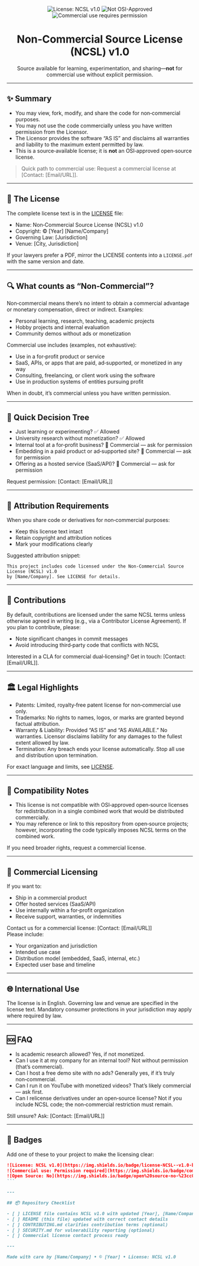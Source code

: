 <!--
  Fancy README for the Non-Commercial Source License (NCSL) v1.0
  Replace placeholders in [brackets] before publishing.
-->

<p align="center">
  <img src="https://img.shields.io/badge/license-NCSL--v1.0-blueviolet.svg" alt="License: NCSL v1.0" />
  <img src="https://img.shields.io/badge/open%20source-no-%23cc0000.svg" alt="Not OSI-Approved" />
  <img src="https://img.shields.io/badge/commercial%20use-requires%20permission-orange.svg" alt="Commercial use requires permission" />
</p>

<h1 align="center">Non‑Commercial Source License (NCSL) v1.0</h1>

<p align="center">
  Source available for learning, experimentation, and sharing—<b>not</b> for commercial use without explicit permission.
</p>

---

## ✨ Summary

- You may view, fork, modify, and share the code for non‑commercial purposes.
- You may not use the code commercially unless you have written permission from the Licensor.
- The Licensor provides the software “AS IS” and disclaims all warranties and liability to the maximum extent permitted by law.
- This is a source‑available license; it is <b>not</b> an OSI‑approved open‑source license.

> Quick path to commercial use: Request a commercial license at [Contact: [Email/URL]].

---

## 📜 The License

The complete license text is in the [LICENSE](./LICENSE) file:
- Name: Non‑Commercial Source License (NCSL) v1.0  
- Copyright: © [Year] [Name/Company]
- Governing Law: [Jurisdiction]
- Venue: [City, Jurisdiction]

If your lawyers prefer a PDF, mirror the LICENSE contents into a `LICENSE.pdf` with the same version and date.

---

## 🔍 What counts as “Non‑Commercial”?

Non‑commercial means there’s no intent to obtain a commercial advantage or monetary compensation, direct or indirect. Examples:
- Personal learning, research, teaching, academic projects
- Hobby projects and internal evaluation
- Community demos without ads or monetization

Commercial use includes (examples, not exhaustive):
- Use in a for‑profit product or service
- SaaS, APIs, or apps that are paid, ad‑supported, or monetized in any way
- Consulting, freelancing, or client work using the software
- Use in production systems of entities pursuing profit

When in doubt, it’s commercial unless you have written permission.

---

## 🧭 Quick Decision Tree

- Just learning or experimenting? ✅ Allowed
- University research without monetization? ✅ Allowed
- Internal tool at a for‑profit business? 🚫 Commercial — ask for permission
- Embedding in a paid product or ad‑supported site? 🚫 Commercial — ask for permission
- Offering as a hosted service (SaaS/API)? 🚫 Commercial — ask for permission

Request permission: [Contact: [Email/URL]]

---

## 🧾 Attribution Requirements

When you share code or derivatives for non‑commercial purposes:
- Keep this license text intact
- Retain copyright and attribution notices
- Mark your modifications clearly

Suggested attribution snippet:
```text
This project includes code licensed under the Non-Commercial Source License (NCSL) v1.0
by [Name/Company]. See LICENSE for details.
```

---

## 🤝 Contributions

By default, contributions are licensed under the same NCSL terms unless otherwise agreed in writing (e.g., via a Contributor License Agreement). If you plan to contribute, please:
- Note significant changes in commit messages
- Avoid introducing third‑party code that conflicts with NCSL

Interested in a CLA for commercial dual‑licensing? Get in touch: [Contact: [Email/URL]].

---

## 🏛️ Legal Highlights

- Patents: Limited, royalty‑free patent license for non‑commercial use only.
- Trademarks: No rights to names, logos, or marks are granted beyond factual attribution.
- Warranty & Liability: Provided “AS IS” and “AS AVAILABLE.” No warranties. Licensor disclaims liability for any damages to the fullest extent allowed by law.
- Termination: Any breach ends your license automatically. Stop all use and distribution upon termination.

For exact language and limits, see [LICENSE](./LICENSE).

---

## 🧩 Compatibility Notes

- This license is not compatible with OSI‑approved open‑source licenses for redistribution in a single combined work that would be distributed commercially.
- You may reference or link to this repository from open‑source projects; however, incorporating the code typically imposes NCSL terms on the combined work.

If you need broader rights, request a commercial license.

---

## 💼 Commercial Licensing

If you want to:
- Ship in a commercial product
- Offer hosted services (SaaS/API)
- Use internally within a for‑profit organization
- Receive support, warranties, or indemnities

Contact us for a commercial license: [Contact: [Email/URL]]  
Please include:
- Your organization and jurisdiction
- Intended use case
- Distribution model (embedded, SaaS, internal, etc.)
- Expected user base and timeline

---

## 🌐 International Use

The license is in English. Governing law and venue are specified in the license text. Mandatory consumer protections in your jurisdiction may apply where required by law.

---

## 🆘 FAQ

- Is academic research allowed? Yes, if not monetized.
- Can I use it at my company for an internal tool? Not without permission (that’s commercial).
- Can I host a free demo site with no ads? Generally yes, if it’s truly non‑commercial.
- Can I run it on YouTube with monetized videos? That’s likely commercial — ask first.
- Can I relicense derivatives under an open‑source license? Not if you include NCSL code; the non‑commercial restriction must remain.

Still unsure? Ask: [Contact: [Email/URL]]

---

## 🧱 Badges

Add one of these to your project to make the licensing clear:

````markdown
![License: NCSL v1.0](https://img.shields.io/badge/license-NCSL--v1.0-blueviolet.svg)
![Commercial use: Permission required](https://img.shields.io/badge/commercial%20use-permission%20required-orange.svg)
![Open Source: No](https://img.shields.io/badge/open%20source-no-%23cc0000.svg)
```

---

## 📦 Repository Checklist

- [ ] LICENSE file contains NCSL v1.0 with updated [Year], [Name/Company], [Jurisdiction], [Venue], [Contact]
- [ ] README (this file) updated with correct contact details
- [ ] CONTRIBUTING.md clarifies contribution terms (optional)
- [ ] SECURITY.md for vulnerability reporting (optional)
- [ ] Commercial license contact process ready

---

Made with care by [Name/Company] • © [Year] • License: NCSL v1.0
